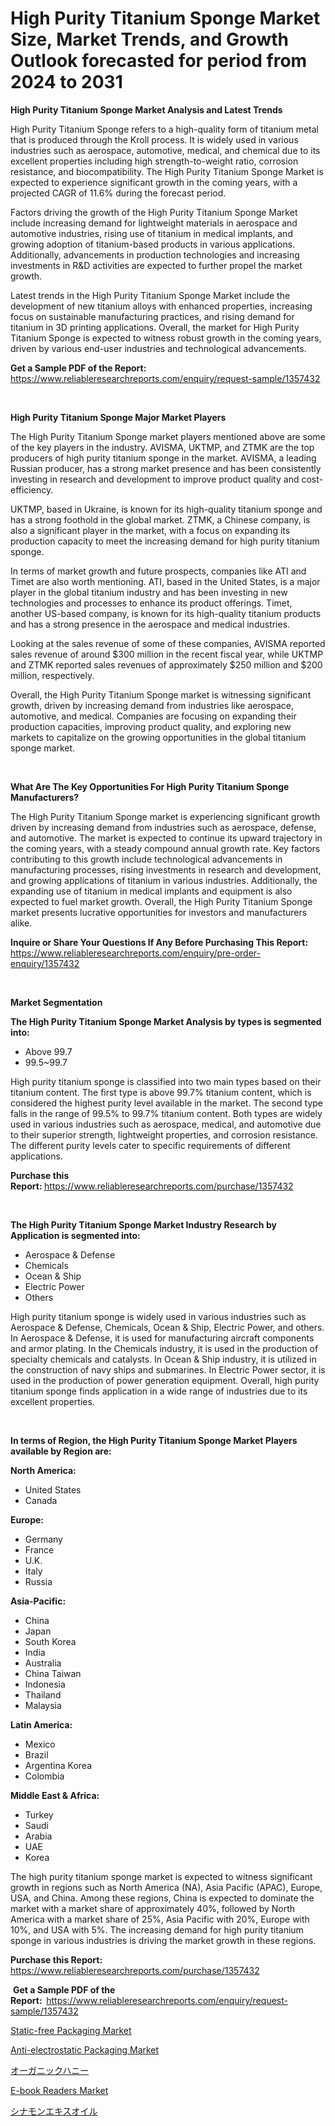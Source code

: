 <p><h1>High Purity Titanium Sponge Market Size, Market Trends, and Growth Outlook forecasted for period from 2024 to 2031</h1></p><p><strong>High Purity Titanium Sponge Market Analysis and Latest Trends</strong></p>
<p><p>High Purity Titanium Sponge refers to a high-quality form of titanium metal that is produced through the Kroll process. It is widely used in various industries such as aerospace, automotive, medical, and chemical due to its excellent properties including high strength-to-weight ratio, corrosion resistance, and biocompatibility. The High Purity Titanium Sponge Market is expected to experience significant growth in the coming years, with a projected CAGR of 11.6% during the forecast period.</p><p>Factors driving the growth of the High Purity Titanium Sponge Market include increasing demand for lightweight materials in aerospace and automotive industries, rising use of titanium in medical implants, and growing adoption of titanium-based products in various applications. Additionally, advancements in production technologies and increasing investments in R&D activities are expected to further propel the market growth.</p><p>Latest trends in the High Purity Titanium Sponge Market include the development of new titanium alloys with enhanced properties, increasing focus on sustainable manufacturing practices, and rising demand for titanium in 3D printing applications. Overall, the market for High Purity Titanium Sponge is expected to witness robust growth in the coming years, driven by various end-user industries and technological advancements.</p></p>
<p><strong>Get a Sample PDF of the Report:&nbsp;</strong> <a href="https://www.reliableresearchreports.com/enquiry/request-sample/1357432">https://www.reliableresearchreports.com/enquiry/request-sample/1357432</a></p>
<p>&nbsp;</p>
<p><strong>High Purity Titanium Sponge Major Market Players</strong></p>
<p><p>The High Purity Titanium Sponge market players mentioned above are some of the key players in the industry. AVISMA, UKTMP, and ZTMK are the top producers of high purity titanium sponge in the market. AVISMA, a leading Russian producer, has a strong market presence and has been consistently investing in research and development to improve product quality and cost-efficiency.</p><p>UKTMP, based in Ukraine, is known for its high-quality titanium sponge and has a strong foothold in the global market. ZTMK, a Chinese company, is also a significant player in the market, with a focus on expanding its production capacity to meet the increasing demand for high purity titanium sponge.</p><p>In terms of market growth and future prospects, companies like ATI and Timet are also worth mentioning. ATI, based in the United States, is a major player in the global titanium industry and has been investing in new technologies and processes to enhance its product offerings. Timet, another US-based company, is known for its high-quality titanium products and has a strong presence in the aerospace and medical industries.</p><p>Looking at the sales revenue of some of these companies, AVISMA reported sales revenue of around $300 million in the recent fiscal year, while UKTMP and ZTMK reported sales revenues of approximately $250 million and $200 million, respectively.</p><p>Overall, the High Purity Titanium Sponge market is witnessing significant growth, driven by increasing demand from industries like aerospace, automotive, and medical. Companies are focusing on expanding their production capacities, improving product quality, and exploring new markets to capitalize on the growing opportunities in the global titanium sponge market.</p></p>
<p>&nbsp;</p>
<p><strong>What Are The Key Opportunities For High Purity Titanium Sponge Manufacturers?</strong></p>
<p><p>The High Purity Titanium Sponge market is experiencing significant growth driven by increasing demand from industries such as aerospace, defense, and automotive. The market is expected to continue its upward trajectory in the coming years, with a steady compound annual growth rate. Key factors contributing to this growth include technological advancements in manufacturing processes, rising investments in research and development, and growing applications of titanium in various industries. Additionally, the expanding use of titanium in medical implants and equipment is also expected to fuel market growth. Overall, the High Purity Titanium Sponge market presents lucrative opportunities for investors and manufacturers alike.</p></p>
<p><strong>Inquire or Share Your Questions If Any Before Purchasing This Report:</strong> <a href="https://www.reliableresearchreports.com/enquiry/pre-order-enquiry/1357432">https://www.reliableresearchreports.com/enquiry/pre-order-enquiry/1357432</a></p>
<p>&nbsp;</p>
<p><strong>Market Segmentation</strong></p>
<p><strong>The High Purity Titanium Sponge Market Analysis by types is segmented into:</strong></p>
<p><ul><li>Above 99.7</li><li>99.5~99.7</li></ul></p>
<p><p>High purity titanium sponge is classified into two main types based on their titanium content. The first type is above 99.7% titanium content, which is considered the highest purity level available in the market. The second type falls in the range of 99.5% to 99.7% titanium content. Both types are widely used in various industries such as aerospace, medical, and automotive due to their superior strength, lightweight properties, and corrosion resistance. The different purity levels cater to specific requirements of different applications.</p></p>
<p><strong>Purchase this Report:&nbsp;</strong><a href="https://www.reliableresearchreports.com/purchase/1357432">https://www.reliableresearchreports.com/purchase/1357432</a></p>
<p>&nbsp;</p>
<p><strong>The High Purity Titanium Sponge Market Industry Research by Application is segmented into:</strong></p>
<p><ul><li>Aerospace & Defense</li><li>Chemicals</li><li>Ocean & Ship</li><li>Electric Power</li><li>Others</li></ul></p>
<p><p>High purity titanium sponge is widely used in various industries such as Aerospace & Defense, Chemicals, Ocean & Ship, Electric Power, and others. In Aerospace & Defense, it is used for manufacturing aircraft components and armor plating. In the Chemicals industry, it is used in the production of specialty chemicals and catalysts. In Ocean & Ship industry, it is utilized in the construction of navy ships and submarines. In Electric Power sector, it is used in the production of power generation equipment. Overall, high purity titanium sponge finds application in a wide range of industries due to its excellent properties.</p></p>
<p>&nbsp;</p>
<p><strong>In terms of Region, the High Purity Titanium Sponge Market Players available by Region are:</strong></p>
<p>
    <p> <strong> North America: </strong>
        <ul>
            <li>United States</li>
            <li>Canada</li>
        </ul>
        </p> 
    <p> <strong> Europe: </strong>
        <ul>
            <li>Germany</li>
            <li>France</li>
            <li>U.K.</li>
            <li>Italy</li>
            <li>Russia</li>
        </ul>
        </p> 
    <p> <strong> Asia-Pacific: </strong>
        <ul>
            <li>China</li>
            <li>Japan</li>
            <li>South Korea</li>
            <li>India</li>
            <li>Australia</li>
            <li>China Taiwan</li>
            <li>Indonesia</li>
            <li>Thailand</li>
            <li>Malaysia</li>
        </ul>
        </p> 
    <p> <strong> Latin America: </strong>
        <ul>
            <li>Mexico</li>
            <li>Brazil</li>
            <li>Argentina Korea</li>
            <li>Colombia</li>
        </ul>
        </p> 
    <p> <strong> Middle East & Africa: </strong>
        <ul>
            <li>Turkey</li>
            <li>Saudi</li>
            <li>Arabia</li>
            <li>UAE</li>
            <li>Korea</li>
        </ul>
    </p>
    </p>
<p><p>The high purity titanium sponge market is expected to witness significant growth in regions such as North America (NA), Asia Pacific (APAC), Europe, USA, and China. Among these regions, China is expected to dominate the market with a market share of approximately 40%, followed by North America with a market share of 25%, Asia Pacific with 20%, Europe with 10%, and USA with 5%. The increasing demand for high purity titanium sponge in various industries is driving the market growth in these regions.</p></p>
<p><strong>Purchase this Report: </strong><a href="https://www.reliableresearchreports.com/purchase/1357432">https://www.reliableresearchreports.com/purchase/1357432</a></p>
<p>&nbsp;<strong>Get a Sample PDF of the Report:&nbsp;&nbsp;</strong><a href="https://www.reliableresearchreports.com/enquiry/request-sample/1357432">https://www.reliableresearchreports.com/enquiry/request-sample/1357432</a></p>
<p><strong></strong></p>
<p><p><a href="https://github.com/lubmix/Market-Research-Report-List-1/blob/main/static-free-packaging-market.md">Static-free Packaging Market</a></p><p><a href="https://github.com/joannagoyvaerts/Market-Research-Report-List-1/blob/main/anti-electrostatic-packaging-market.md">Anti-electrostatic Packaging Market</a></p><p><a href="https://github.com/lrlmopnhwd79300/Market-Research-Report-List-1/blob/main/6233870194629.md">オーガニックハニー</a></p><p><a href="https://issuu.com/reportprime-2/docs/e-book-readers-market-size-2030.pptx">E-book Readers Market</a></p><p><a href="https://medium.com/@melliestracke2023/%E3%82%B7%E3%83%8A%E3%83%A2%E3%83%B3%E3%82%A8%E3%82%AD%E3%82%B9%E3%82%AA%E3%82%A4%E3%83%AB%E5%B8%82%E5%A0%B4-%E5%B8%82%E5%A0%B4cagr-%E5%B8%82%E5%A0%B4%E3%83%88%E3%83%AC%E3%83%B3%E3%83%89-%E3%81%8A%E3%82%88%E3%81%B3%E6%88%90%E9%95%B7%E6%88%A6%E7%95%A5%E3%81%AB%E9%96%A2%E3%81%99%E3%82%8B%E6%83%85%E5%A0%B1-9a44c48b2471">シナモンエキスオイル</a></p></p>